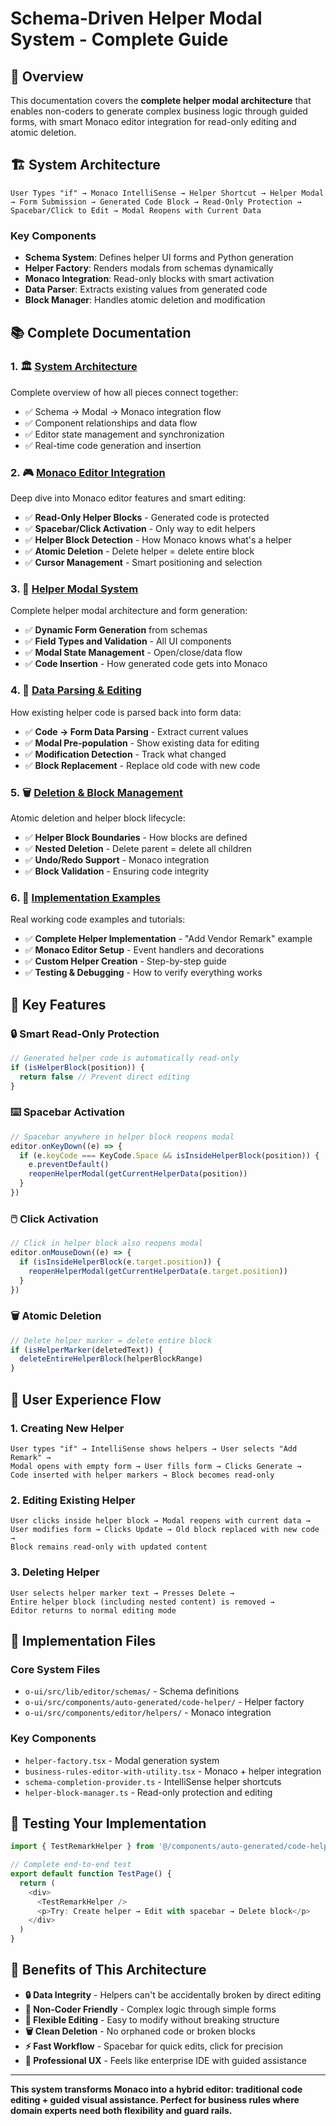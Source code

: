# Schema-Driven Helper Modal System - Complete Guide

## 🎯 Overview

This documentation covers the **complete helper modal architecture** that enables non-coders to generate complex business logic through guided forms, with smart Monaco editor integration for read-only editing and atomic deletion.

## 🏗️ **System Architecture**

```
User Types "if" → Monaco IntelliSense → Helper Shortcut → Helper Modal → Form Submission → Generated Code Block → Read-Only Protection → Spacebar/Click to Edit → Modal Reopens with Current Data
```

### **Key Components**
- **Schema System**: Defines helper UI forms and Python generation
- **Helper Factory**: Renders modals from schemas dynamically  
- **Monaco Integration**: Read-only blocks with smart activation
- **Data Parser**: Extracts existing values from generated code
- **Block Manager**: Handles atomic deletion and modification

## 📚 **Complete Documentation**

### **1. 🏛️ [System Architecture](./1-system-architecture.md)**
Complete overview of how all pieces connect together:

- ✅ Schema → Modal → Monaco integration flow
- ✅ Component relationships and data flow
- ✅ Editor state management and synchronization
- ✅ Real-time code generation and insertion

### **2. 🎮 [Monaco Editor Integration](./2-monaco-integration.md)**
Deep dive into Monaco editor features and smart editing:

- ✅ **Read-Only Helper Blocks** - Generated code is protected
- ✅ **Spacebar/Click Activation** - Only way to edit helpers
- ✅ **Helper Block Detection** - How Monaco knows what's a helper
- ✅ **Atomic Deletion** - Delete helper = delete entire block
- ✅ **Cursor Management** - Smart positioning and selection

### **3. 🎨 [Helper Modal System](./3-helper-modal-system.md)**
Complete helper modal architecture and form generation:

- ✅ **Dynamic Form Generation** from schemas
- ✅ **Field Types and Validation** - All UI components
- ✅ **Modal State Management** - Open/close/data flow
- ✅ **Code Insertion** - How generated code gets into Monaco

### **4. 🔄 [Data Parsing & Editing](./4-data-parsing-editing.md)**
How existing helper code is parsed back into form data:

- ✅ **Code → Form Data Parsing** - Extract current values
- ✅ **Modal Pre-population** - Show existing data for editing
- ✅ **Modification Detection** - Track what changed
- ✅ **Block Replacement** - Replace old code with new code

### **5. 🗑️ [Deletion & Block Management](./5-deletion-block-management.md)**
Atomic deletion and helper block lifecycle:

- ✅ **Helper Block Boundaries** - How blocks are defined
- ✅ **Nested Deletion** - Delete parent = delete all children
- ✅ **Undo/Redo Support** - Monaco integration
- ✅ **Block Validation** - Ensuring code integrity

### **6. 🔧 [Implementation Examples](./6-implementation-examples.md)**
Real working code examples and tutorials:

- ✅ **Complete Helper Implementation** - "Add Vendor Remark" example
- ✅ **Monaco Editor Setup** - Event handlers and decorations
- ✅ **Custom Helper Creation** - Step-by-step guide
- ✅ **Testing & Debugging** - How to verify everything works

## 🚀 **Key Features**

### **🔒 Smart Read-Only Protection**
```typescript
// Generated helper code is automatically read-only
if (isHelperBlock(position)) {
  return false // Prevent direct editing
}
```

### **⌨️ Spacebar Activation** 
```typescript
// Spacebar anywhere in helper block reopens modal
editor.onKeyDown((e) => {
  if (e.keyCode === KeyCode.Space && isInsideHelperBlock(position)) {
    e.preventDefault()
    reopenHelperModal(getCurrentHelperData(position))
  }
})
```

### **🖱️ Click Activation**
```typescript
// Click in helper block also reopens modal
editor.onMouseDown((e) => {
  if (isInsideHelperBlock(e.target.position)) {
    reopenHelperModal(getCurrentHelperData(e.target.position))
  }
})
```

### **🗑️ Atomic Deletion**
```typescript
// Delete helper marker = delete entire block
if (isHelperMarker(deletedText)) {
  deleteEntireHelperBlock(helperBlockRange)
}
```

## 🎯 **User Experience Flow**

### **1. Creating New Helper**
```
User types "if" → IntelliSense shows helpers → User selects "Add Remark" → 
Modal opens with empty form → User fills form → Clicks Generate → 
Code inserted with helper markers → Block becomes read-only
```

### **2. Editing Existing Helper**
```
User clicks inside helper block → Modal reopens with current data → 
User modifies form → Clicks Update → Old block replaced with new code → 
Block remains read-only with updated content
```

### **3. Deleting Helper**
```
User selects helper marker text → Presses Delete → 
Entire helper block (including nested content) is removed → 
Editor returns to normal editing mode
```

## 🔧 **Implementation Files**

### **Core System Files**
- `o-ui/src/lib/editor/schemas/` - Schema definitions
- `o-ui/src/components/auto-generated/code-helper/` - Helper factory
- `o-ui/src/components/editor/helpers/` - Monaco integration

### **Key Components**
- `helper-factory.tsx` - Modal generation system
- `business-rules-editor-with-utility.tsx` - Monaco + helper integration  
- `schema-completion-provider.ts` - IntelliSense helper shortcuts
- `helper-block-manager.ts` - Read-only protection and editing

## 🧪 **Testing Your Implementation**

```typescript
import { TestRemarkHelper } from '@/components/auto-generated/code-helper'

// Complete end-to-end test
export default function TestPage() {
  return (
    <div>
      <TestRemarkHelper />
      <p>Try: Create helper → Edit with spacebar → Delete block</p>
    </div>
  )
}
```

## 🎨 **Benefits of This Architecture**

- **🔒 Data Integrity** - Helpers can't be accidentally broken by direct editing
- **👥 Non-Coder Friendly** - Complex logic through simple forms
- **🔄 Flexible Editing** - Easy to modify without breaking structure
- **🗑️ Clean Deletion** - No orphaned code or broken blocks
- **⚡ Fast Workflow** - Spacebar for quick edits, click for precision
- **🎯 Professional UX** - Feels like enterprise IDE with guided assistance

---

**This system transforms Monaco into a hybrid editor: traditional code editing + guided visual assistance. Perfect for business rules where domain experts need both flexibility and guard rails.** 